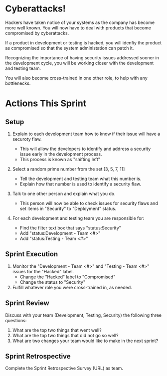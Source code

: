 # Cyberattacks!
Hackers have taken notice of your systems as the company has become more well known. You will now have to deal with products that become compromised by cyberattacks.

If a product in development or testing is hacked, you will idenfiy the product as compromised so that the system administation can patch it.

Recognizing the importance of having security issues addressed sooner in the development cycle, you will be working closer with the development and testing team.

You will also become cross-trained in one other role, to help with any bottlenecks.

# Actions This Sprint
## Setup
1. Explain to each development team how to know if their issue will have a securoty flaw.
    - This will allow the developers to identify and address a security issue early in the development process.
    - This process is known as "shifting left"
1. Select a random prime number from the set [3, 5, 7, 11]
    - Tell the development and testing team what this number is.
    - Explain how that number is used to identify a security flaw.
        
1. Talk to one other person and explain what you do.
   - This person will now be able to check issues for security flaws and set items in "Security" to "Deployment" status.
1. For each development and testing team you are responsible for:
   - Find the filter text box that says "status:Security"
   - Add "status:Development - Team <#>"
   - Add "status:Testing - Team <#>"

## Sprint Execution
1. Monitor the "Development - Team <#>" and "Testing - Team <#>" issues for the "Hacked" label.
    - Change the "Hacked" label to "Compromised"
    - Change the status to "Security"
1. Fulfill whatever role you were cross-trained in, as needed. 

## Sprint Review
Discuss with your team (Development, Testing, Security) the following three questions:
1. What are the top two things that went well?
1. What are the top two things that did not go so well?
1. What are two changes your team would like to make in the next sprint?

## Sprint Retrospective
Complete the Sprint Retrospective Survey (URL) as team.
